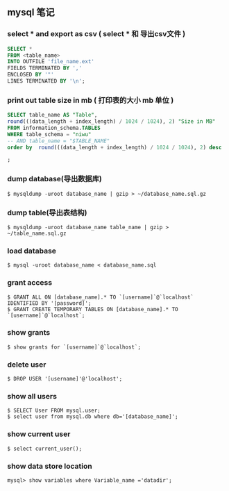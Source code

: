 mysql 笔记
---

### select * and export as csv ( select * 和 导出csv文件 )
```sql
SELECT *
FROM <table_name>
INTO OUTFILE 'file_name.ext'
FIELDS TERMINATED BY ','
ENCLOSED BY '"'
LINES TERMINATED BY '\n';
```

### print out table size in mb ( 打印表的大小 mb 单位 )
```sql
SELECT table_name AS "Table",
round(((data_length + index_length) / 1024 / 1024), 2) "Size in MB"
FROM information_schema.TABLES
WHERE table_schema = "niwu"
-- AND table_name = "$TABLE_NAME"
order by  round(((data_length + index_length) / 1024 / 1024), 2) desc 

;
```

### dump database(导出数据库)

    $ mysqldump -uroot database_name | gzip > ~/database_name.sql.gz

### dump table(导出表结构)

    $ mysqldump -uroot database_name table_name | gzip > ~/table_name.sql.gz

### load database

    $ mysql -uroot database_name < database_name.sql

### grant access

    $ GRANT ALL ON [database_name].* TO `[username]`@`localhost` IDENTIFIED BY '[password]';
    $ GRANT CREATE TEMPORARY TABLES ON [database_name].* TO `[username]`@`localhost`;

### show grants

    $ show grants for `[username]`@`localhost`;

### delete user

    $ DROP USER '[username]'@'localhost';

### show all users

    $ SELECT User FROM mysql.user;
    $ select user from mysql.db where db='[database_name]';

### show current user

    $ select current_user();

### show data store location

    mysql> show variables where Variable_name ='datadir';
